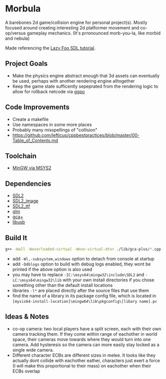# Morbula
A barebones 2d game/collision engine for personal project(s). Mostly focused around creating interesting 2d platformer movement and co-op/versus gameplay mechanics.
(It's prronounced morb-you-la, like morbid and nebula)

Made referencing the [Lazy Foo SDL tutorial](https://lazyfoo.net/tutorials/SDL/index.php).

## Project Goals
- Make the physics engine abstract enough that 3d assets can eventually be used, perhaps with another rendering engine alltogether
- Keep the game state sufficently sepeprated from the rendering logic to allow for rollback netcode via [ggpo](https://github.com/pond3r/ggpo)

## Code Improvements
- Create a makefile
- Use namespaces in some more places
- Probably many misspellings of "collision"
- https://github.com/lefticus/cppbestpractices/blob/master/00-Table_of_Contents.md

## Toolchain
- [MinGW via MSYS2](https://www.msys2.org/) 

## Dependencies
- [SDL2](https://packages.msys2.org/base/mingw-w64-SDL2)
- [SDL2_image](https://packages.msys2.org/base/mingw-w64-SDL2_image)
- [SDL2_ttf](https://packages.msys2.org/base/mingw-w64-SDL2_ttf)
- [glm](https://github.com/g-truc/glm)
- [gca+](https://github.com/YonicDev/gca-plus)
- [libusb](https://packages.msys2.org/package/mingw-w64-x86_64-libusb)

## Build It
```bash
g++ -Wall -Woverloaded-virtual -Wnon-virtual-dtor ./lib/gca-plus/*.cpp -lusb-1.0 ./src/*.cpp -IC:\msys64\mingw32\include\SDL2 -LC:\msys64\mingw32\lib -w -lmingw32 -lSDL2main -lSDL2 -lSDL2_image -o ./bin/game
```
* add ``` -Wl,-subsystem,windows ``` option to detach from console at startup
* add ``` -Ddblogs ``` option to build with debug logs enabled, they wont be printed if the above option is also used
* you may have to replace ```-IC:\msys64\mingw32\include\SDL2``` and ```-LC:\msys64\mingw32\lib``` with your own install directories if you chose something other than the default install locations
* libraries ```-l*``` are placed directly after the source files that use them
* find the name of a library in its package config file, which is located in ```[mysis64-install-location]\mingw64\lib\pkgconfig\[libary name].pc```


## Ideas & Notes

* co-op camera: two local players have a split screen, each with their own camera tracking them. If they come within range of eachother in world space, their cameras move towards where they would turn into one camera. Add hysteresis so the camera can more easily stay locked as a single wide camera.
* Different character ECBs are different sizes in melee. It looks like they actually dont collide with eachother eather, characters just exert a force (I will make this proportional to their mass) on eachother when their ECBs overlap



